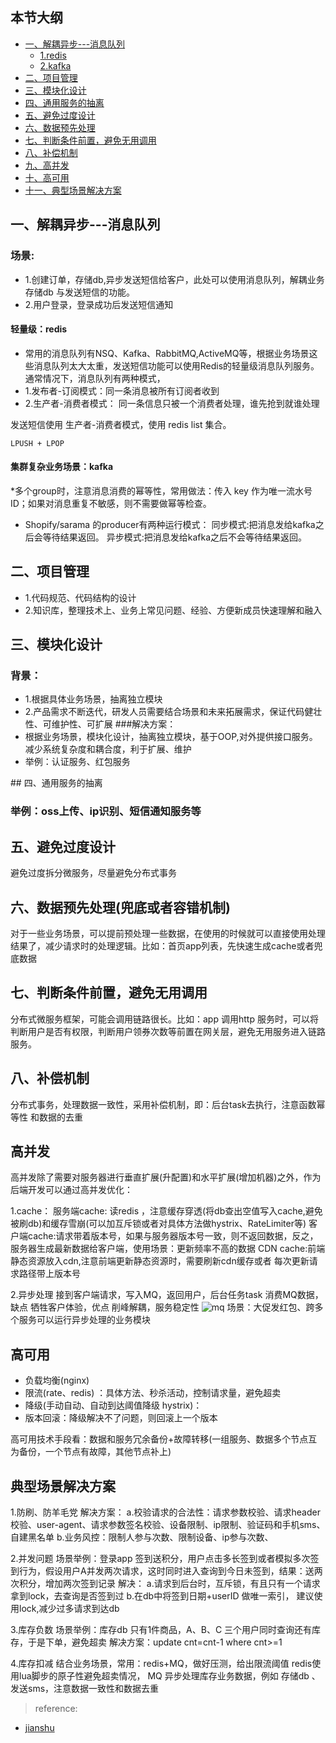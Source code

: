 ## 本节大纲
* [一、解耦异步---消息队列](#1)
     * [1.redis](#11)
     * [2.kafka](#12)
* [二、项目管理](#2)
* [三、模块化设计](#3)     
* [四、通用服务的抽离](#4)
* [五、避免过度设计](#5)
* [六、数据预先处理](#6)
* [七、判断条件前置，避免无用调用](#7)
* [八、补偿机制](#8) 
* [九、高并发](#9)
* [十、高可用](#10)
* [十一、典型场景解决方案](#11)

## <span id="1"> 一、解耦异步---消息队列</span>

### 场景:
* 1.创建订单，存储db,异步发送短信给客户，此处可以使用消息队列，解耦业务存储db 与发送短信的功能。
* 2.用户登录，登录成功后发送短信通知

#### <span id="11">轻量级：redis</span>
* 常用的消息队列有NSQ、Kafka、RabbitMQ,ActiveMQ等，根据业务场景这些消息队列太大太重，发送短信功能可以使用Redis的轻量级消息队列服务。 
通常情况下，消息队列有两种模式，
* 1.发布者-订阅模式：同一条消息被所有订阅者收到
* 2.生产者-消费者模式： 同一条信息只被一个消费者处理，谁先抢到就谁处理
  
发送短信使用 生产者-消费者模式，使用 redis list 集合。

~~~
LPUSH + LPOP 
~~~

#### <span id="12">集群复杂业务场景：kafka</span>

*多个group时，注意消息消费的幂等性，常用做法：传入 key 作为唯一流水号ID；如果对消息重复不敏感，则不需要做幂等检查。
* Shopify/sarama 的producer有两种运行模式：
同步模式:把消息发给kafka之后会等待结果返回。
异步模式:把消息发给kafka之后不会等待结果返回。

## <span id="2"> 二、项目管理</span>

* 1.代码规范、代码结构的设计
* 2.知识库，整理技术上、业务上常见问题、经验、方便新成员快速理解和融入


## <span id="3"> 三、模块化设计</span>

### 背景：
* 1.根据具体业务场景，抽离独立模块
* 2.产品需求不断迭代，研发人员需要结合场景和未来拓展需求，保证代码健壮性、可维护性、可扩展
###解决方案：
* 根据业务场景，模块化设计，抽离独立模块，基于OOP,对外提供接口服务。减少系统复杂度和耦合度，利于扩展、维护
* 举例：认证服务、红包服务


##<span id="4"> 四、通用服务的抽离</span>

### 举例：oss上传、ip识别、短信通知服务等

## <span id="5"> 五、避免过度设计</span>
避免过度拆分微服务，尽量避免分布式事务

## <span id="6"> 六、数据预先处理(兜底或者容错机制)</span>
对于一些业务场景，可以提前预处理一些数据，在使用的时候就可以直接使用处理结果了，减少请求时的处理逻辑。比如：首页app列表，先快速生成cache或者兜底数据


## <span id="7">七、判断条件前置，避免无用调用</span>
分布式微服务框架，可能会调用链路很长。比如：app 调用http 服务时，可以将判断用户是否有权限，判断用户领券次数等前置在网关层，避免无用服务进入链路服务。

##  <span id="8">八、补偿机制</span>
 分布式事务，处理数据一致性，采用补偿机制，即：后台task去执行，注意函数幂等性 和数据的去重
 

##  <span id="9">高并发</span>
高并发除了需要对服务器进行垂直扩展(升配置)和水平扩展(增加机器)之外，作为后端开发可以通过高并发优化：

1.cache： 
服务端cache: 读redis ，注意缓存穿透(将db查出空值写入cache,避免被刷db)和缓存雪崩(可以加互斥锁或者对具体方法做hystrix、RateLimiter等)
客户端cache:请求带着版本号，如果与服务器版本号一致，则不返回数据，反之，服务器生成最新数据给客户端，使用场景：更新频率不高的数据
CDN cache:前端静态资源放入cdn,注意前端更新静态资源时，需要刷新cdn缓存或者 每次更新请求路径带上版本号

2.异步处理
接到客户端请求，写入MQ，返回用户，后台任务task 消费MQ数据，缺点 牺牲客户体验，优点 削峰解耦，服务稳定性
![mq](https://upload-images.jianshu.io/upload_images/726039-8fc68b92e5ed9db4.png?imageMogr2/auto-orient/
)
场景：大促发红包、跨多个服务可以运行异步处理的业务模块



## <span id="10">高可用</span>
* 负载均衡(nginx)
* 限流(rate、redis) ：具体方法、秒杀活动，控制请求量，避免超卖
* 降级(手动自动、自动到达阈值降级 hystrix)：
* 版本回滚：降级解决不了问题，则回滚上一个版本

 高可用技术手段看：数据和服务冗余备份+故障转移(一组服务、数据多个节点互为备份，一个节点有故障，其他节点补上)

## <span id="11">典型场景解决方案</span>

1.防刷、防羊毛党
解决方案：
a.校验请求的合法性：请求参数校验、请求header校验、user-agent、请求参数签名校验、设备限制、ip限制、验证码和手机sms、自建黑名单
b.业务风控：限制人参与次数、限制设备、ip参与次数、

2.并发问题
场景举例：登录app 签到送积分，用户点击多长签到或者模拟多次签到行为，假设用户A并发两次请求，这时同时进入查询到今日未签到，结果：送两次积分，增加两次签到记录
解决：
a.请求到后台时，互斥锁，有且只有一个请求拿到lock，去查询是否签到过
b.在db中将签到日期+userID 做唯一索引，
建议使用lock,减少过多请求到达db

3.库存负数
场景举例：库存db 只有1件商品，A、B、C 三个用户同时查询还有库存，于是下单，避免超卖
解决方案：update cnt=cnt-1 where cnt>=1

4.库存扣减
结合业务场景，常用：redis+MQ，做好压测，给出限流阈值
redis使用lua脚步的原子性避免超卖情况，
MQ 异步处理库存业务数据，例如 存储db 、 发送sms，注意数据一致性和数据去重

> reference:
* [jianshu](https://www.jianshu.com/p/51f2e29e4871)

